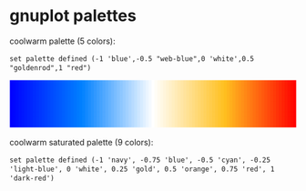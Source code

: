 
# gnuplot palettes


coolwarm palette (5 colors):

```
set palette defined (-1 'blue',-0.5 "web-blue",0 'white',0.5 "goldenrod",1 "red")
```

![coolwarm palette](coolwarm_palette.png)


coolwarm saturated palette (9 colors):

```
set palette defined (-1 'navy', -0.75 'blue', -0.5 'cyan', -0.25 'light-blue', 0 'white', 0.25 'gold', 0.5 'orange', 0.75 'red', 1 'dark-red')
```
